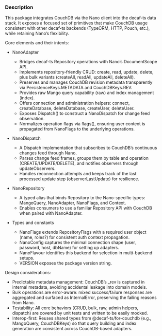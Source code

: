 ### Description

This package integrates CouchDB via the Nano client into the decaf-ts data stack. It exposes a focused set of primitives that make CouchDB usage consistent with other decaf-ts backends (TypeORM, HTTP, Pouch, etc.), while retaining Nano’s flexibility.

Core elements and their intents:

- NanoAdapter
  - Bridges decaf-ts Repository operations with Nano’s DocumentScope API.
  - Implements repository-friendly CRUD: create, read, update, delete, plus bulk variants (createAll, readAll, updateAll, deleteAll).
  - Preserves and manages CouchDB revision metadata transparently via PersistenceKeys.METADATA and CouchDBKeys.REV.
  - Provides raw Mango query capability (raw) and index management (index).
  - Offers connection and administration helpers: connect, createDatabase, deleteDatabase, createUser, deleteUser.
  - Exposes Dispatch() to construct a NanoDispatch for change feed observation.
  - Normalizes operation flags via flags(), ensuring user context is propagated from NanoFlags to the underlying operations.

- NanoDispatch
  - A Dispatch implementation that subscribes to CouchDB’s continuous changes feed through Nano.
  - Parses change feed frames, groups them by table and operation (CREATE/UPDATE/DELETE), and notifies observers through updateObservers.
  - Handles reconnection attempts and keeps track of the last processed update step (observerLastUpdate) for resilience.

- NanoRepository
  - A typed alias that binds Repository to the Nano-specific types: MangoQuery, NanoAdapter, NanoFlags, and Context.
  - Enables consumers to use a familiar Repository API with CouchDB when paired with NanoAdapter.

- Types and constants
  - NanoFlags extends RepositoryFlags with a required user object (name, roles?) for consistent auth context propagation.
  - NanoConfig captures the minimal connection shape (user, password, host, dbName) for setting up adapters.
  - NanoFlavour identifies this backend for selection in multi-backend setups.
  - VERSION exposes the package version string.

Design considerations:

- Predictable metadata management: CouchDB’s _rev is captured in internal metadata, avoiding accidental leakage into domain models.
- Bulk operations are error-aware: mixed success/failure responses are aggregated and surfaced as InternalError, preserving the failing reasons from Nano.
- Testability: All core behaviors (CRUD, bulk, raw, admin helpers, dispatch) are covered by unit tests and written to be easily mocked.
- Interop-first: Reuses shared types from @decaf-ts/for-couchdb (e.g., MangoQuery, CouchDBKeys) so that query building and index generation are consistent across CouchDB-based adapters.

